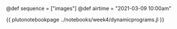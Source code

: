 @def sequence = ["images"]
@def airtime = "2021-03-09 10:00am"

{{ plutonotebookpage  ../notebooks/week4/dynamicprograms.jl }}
